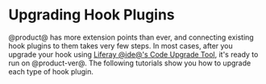 # Upgrading Hook Plugins [](id=upgrading-hook-plugins)

@product@ has more extension points than ever, and connecting existing hook
plugins to them takes very few steps. In most cases, after you upgrade your
hook using
[Liferay @ide@'s Code Upgrade Tool](/develop/tutorials/-/knowledge_base/7-0/adapting-to-liferay-7s-api-with-the-code-upgrade-tool),
it's ready to run on @product-ver@. The following tutorials show you how to
upgrade each type of hook plugin. 
